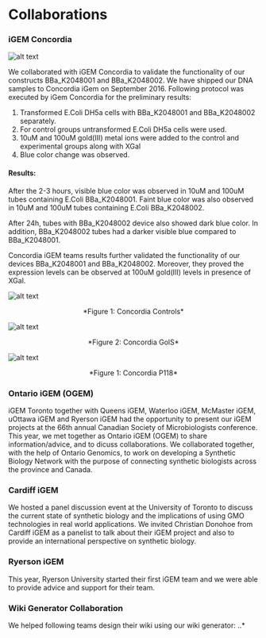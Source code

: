 # Collaborations

### iGEM Concordia 
![alt text](http://parts.igem.org/wiki/images/c/c5/Concordia_iGem_2016_Logo.png)

We collaborated with iGEM Concordia to validate the functionality of our constructs BBa_K2048001 and BBa_K2048002. We have shipped our DNA samples to Concordia iGem on September 2016. Following protocol was executed by iGem Concordia for the preliminary results:

1. Transformed E.Coli DH5a cells with BBa_K2048001 and BBa_K2048002 separately.
2. For control groups untransformed E.Coli DH5a cells were used.
3. 10uM and 100uM gold(III) metal ions were added to the control and experimental groups along with XGal
4. Blue color change was observed.

#### Results:
After the 2-3 hours, visible blue color was observed in 10uM and 100uM tubes containing E.Coli BBa_K2048001. Faint blue color was also observed in 10uM and 100uM tubes containing E.Coli BBa_K2048002. 

After 24h, tubes with BBa_K2048002 device also showed dark blue color. In addition, BBa_K2048002 tubes had a darker visible blue compared to BBa_K2048001. 

Concordia iGEM teams results further validated the functionality of our devices BBa_K2048001 and BBa_K2048002. Moreover, they proved the expression levels can be observed at 100uM gold(III) levels in presence of XGal.

![alt text](http://parts.igem.org/wiki/images/b/b0/IGEM_Toronto_Concordia_Controls.jpeg)
<center>*Figure 1: Concordia Controls*</center>

![alt text](http://parts.igem.org/wiki/images/4/4b/IGEM_Toronto_Concordia_GolS.jpeg)
<center>*Figure 2: Concordia GolS*</center>

![alt text](http://parts.igem.org/wiki/images/3/3b/IGEM_Toronto_Concordia_P118.jpeg)
<center>*Figure 1: Concordia P118*</center>





### Ontario iGEM (OGEM)
iGEM Toronto together with Queens iGEM, Waterloo iGEM, McMaster iGEM, uOttawa iGEM and Ryerson iGEM had the opportunity to present our iGEM projects at the 66th annual Canadian Society of Microbiologists conference. This year, we met together as Ontario iGEM (OGEM) to share information/advice, and to dicuss collaborations. We collaborated together, with the help of Ontario Genomics, to work on developing a Synthetic Biology Network with the purpose of connecting synthetic biologists across the province and Canada. 

### Cardiff iGEM
We hosted a panel discussion event at the University of Toronto to discuss the current state of synthetic biology and the implications of using GMO technologies in real world applications. We invited Christian Donohoe from Cardiff iGEM as a panelist to talk about their iGEM project and also to provide an international perspective on synthetic biology. 

### Ryerson iGEM
This year, Ryerson University started their first iGEM team and we were able to provide advice and support for their team.




### Wiki Generator Collaboration
We helped following teams design their wiki using our wiki generator:
..*



<!-- This page is used by the judges to evaluate your team for the [team collaboration silver medal criterion](http://2016.igem.org/Judging/Medals).

Delete this box in order to be evaluated for this medal. See more information at [Instructions for Evaluated Pages](http://2016.igem.org/Judging/Evaluated_Pages/Instructions) .

Sharing and collaboration are core values of iGEM. We encourage you to reach out and work with other teams on difficult problems that you can more easily solve together.

Which other teams can we work with?

You can work with any other team in the competition, including software, hardware, high school and other tracks. You can also work with non-iGEM research groups, but they do not count towards the iGEM team collaboration silver medal criterion.

In order to meet the silver medal criteria on helping another team, you must complete this page and detail the nature of your collaboration with another iGEM team.

Here are some suggestions for projects you could work on with other teams:

*   Improve the function of another team's BioBrick Part or Device
*   Characterize another team's part
*   Debug a construct
*   Model or simulating another team's system
*   Test another team's software
*   Help build and test another team's hardware project
*   Mentor a high-school team -->
